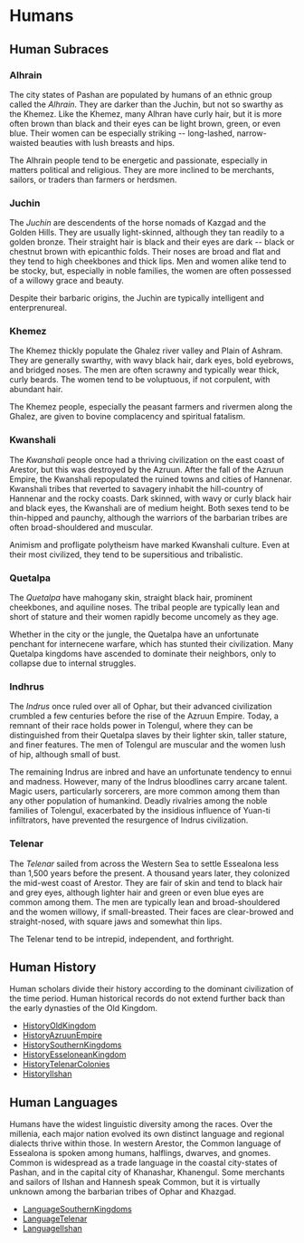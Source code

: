 # Humans

## Human Subraces

### Alhrain

The city states of Pashan are populated by humans of an ethnic group called the _Alhrain_. They are darker than the Juchin, but not so swarthy as the Khemez. Like the Khemez, many Alhran have curly hair, but it is more often brown than black and their eyes can be light brown, green, or even blue. Their women can be especially striking -- long-lashed, narrow-waisted beauties with lush breasts and hips.

The Alhrain people tend to be energetic and passionate, especially in matters political and religious. They are more inclined to be merchants, sailors, or traders than farmers or herdsmen.

### Juchin

The _Juchin_ are descendents of the horse nomads of Kazgad and the Golden Hills. They are usually light-skinned, although they tan readily to a golden bronze. Their straight hair is black and their eyes are dark -- black or chestnut brown with epicanthic folds. Their noses are broad and flat and they tend to high cheekbones and thick lips. Men and women alike tend to be stocky, but, especially in noble families, the women are often possessed of a willowy grace and beauty.

Despite their barbaric origins, the Juchin are typically intelligent and enterprenureal.

### Khemez

The Khemez thickly populate the Ghalez river valley and Plain of Ashram. They are generally swarthy, with wavy black hair, dark eyes, bold eyebrows, and bridged noses. The men are often scrawny and typically wear thick, curly beards. The women tend to be voluptuous, if not corpulent, with abundant hair.

The Khemez people, especially the peasant farmers and rivermen along the Ghalez, are given to bovine complacency and spiritual fatalism.

### Kwanshali

The _Kwanshali_ people once had a thriving civilization on the east coast of Arestor, but this was destroyed by the Azruun. After the fall of the Azruun Empire, the Kwanshali repopulated the ruined towns and cities of Hannenar. Kwanshali tribes that reverted to savagery inhabit the hill-country of Hannenar and the rocky coasts. Dark skinned, with wavy or curly black hair and black eyes, the Kwanshali are of medium height. Both sexes tend to be thin-hipped and paunchy, although the warriors of the barbarian tribes are often broad-shouldered and muscular.

Animism and profligate polytheism have marked Kwanshali culture. Even at their most civilized, they tend to be supersitious and tribalistic.

### Quetalpa

The _Quetalpa_ have mahogany skin, straight black hair, prominent cheekbones, and aquiline noses. The tribal people are typically lean and short of stature and their women rapidly become uncomely as they age.

Whether in the city or the jungle, the Quetalpa have an unfortunate penchant for internecene warfare, which has stunted their civilization. Many Quetalpa kingdoms have ascended to dominate their neighbors, only to collapse due to internal struggles.

### Indhrus

The _Indrus_ once ruled over all of Ophar, but their advanced civilization crumbled a few centuries before the rise of the Azruun Empire. Today, a remnant of their race holds power in Tolengul, where they can be distinguished from their Quetalpa slaves by their lighter skin, taller stature, and finer features. The men of Tolengul are muscular and the women lush of hip, although small of bust.

The remaining Indrus are inbred and have an unfortunate tendency to ennui and madness. However, many of the Indrus bloodlines carry arcane talent. Magic users, particularly sorcerers, are more common among them than any other population of humankind. Deadly rivalries among the noble families of Tolengul, exacerbated by the insidious influence of Yuan-ti infiltrators, have prevented the resurgence of Indrus civilization.

### Telenar

The _Telenar_ sailed from across the Western Sea to settle Essealona less than 1,500 years before the present. A thousand years later, they colonized the mid-west coast of Arestor. They are fair of skin and tend to black hair and grey eyes, although lighter hair and green or even blue eyes are common among them. The men are typically lean and broad-shouldered and the women willowy, if small-breasted. Their faces are clear-browed and straight-nosed, with square jaws and somewhat thin lips.

The Telenar tend to be intrepid, independent, and forthright.

## Human History

Human scholars divide their history according to the dominant civilization of the time period. Human historical records do not extend further back than the early dynasties of the Old Kingdom.

* [HistoryOldKingdom](HistoryOldKingdom.md)
* [HistoryAzruunEmpire](HistoryAzruunEmpire.md)
* [HistorySouthernKingdoms](HistorySouthernKingdoms.md)
* [HistoryEsseloneanKingdom](HistoryEsseloneanKingdom.md)
* [HistoryTelenarColonies](HistoryTelenarColonies.md)
* [HistoryIlshan](HistoryIlshan.md)

## Human Languages

Humans have the widest linguistic diversity among the races. Over the millenia, each major nation evolved its own distinct language and regional dialects thrive within those. In western Arestor, the Common language of Essealona is spoken among humans, halflings, dwarves, and gnomes. Common is widespread as a trade language in the coastal city-states of Pashan, and in the capital city of Khanashar, Khanengul. Some merchants and sailors of Ilshan and Hannesh speak Common, but it is virtually unknown among the barbarian tribes of Ophar and Khazgad.

* [LanguageSouthernKingdoms](LanguageSouthernKingdoms.md)
* [LanguageTelenar](LanguageTelenar.md)
* [LanguageIlshan](LanguageIlshan.md)
